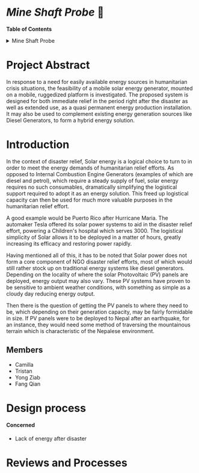 # _Mine Shaft Probe_  :mount_fuji:

**Table of Contents**

<details>
<summary>Mine Shaft Probe</summary>
<ul>
<li>

  [Project Abstract](https://github.com/Tristan-Technologies/EASem2Help/blob/master/Tracked-Solar-Plant.md#project-abstract)

 </li>
<ul>
<li>

 [Introduction](https://github.com/Tristan-Technologies/EASem2Help/blob/master/Tracked-Solar-Plant.md#introduction)
 </li>
<li>

  [Members](https://github.com/Tristan-Technologies/EASem2Help/blob/master/Tracked-Solar-Plant.md#members)

</li>
</ul>
<li>

  [Design process](https://github.com/Tristan-Technologies/EASem2Help/blob/master/Tracked-Solar-Plant.md#design-process)</li>
<ul>
  <li>Concerned</il>
  <li>Design</il>
  <li>implement</il>

</ul>

<br>
<li>
  Reviews and Usage Guides </li>
  <ul>
    <li><a href="https://github.com/Tristan-Technologies/EASem2Help/blob/master/Python_Code_and_Reviews/Main_Python.md#python-programming">Python Programming</a></li>
    <li><a href="https://github.com/Tristan-Technologies/EASem2Help/blob/master/ESP_32/ESP32_main.md">ESP32 Setup and Usage</a></li>
  </ul>

<br>
<li>
  Analysis of System </li>

<br>
    <li>Ground Vehicle Performance</li>
      <ul>
        <li>Range and Endurance</li>
        <li>Mechanical Loading Limitations</li>
      </ul>


</details>

# **Project Abstract**


In response to a need for easily available energy sources in humanitarian crisis situations, the feasibility of a mobile solar energy generator, mounted on a mobile, ruggedized platform is investigated. The proposed system is designed for both immediate relief in the period right after the disaster as well as extended use, as a quasi permanent energy production installation. It may also be used to complement existing energy generation sources like Diesel Generators, to form a hybrid energy solution.



# **Introduction**

In the context of disaster relief, Solar energy is a logical choice to turn to in order to meet the energy demands of humanitarian relief efforts. As opposed to Internal Combustion Engine Generators (examples of which are diesel and petrol), which require a steady supply of fuel, solar energy requires no such consumables, dramatically simplifying the logistical support required to adopt it as an energy solution. This freed up logistical capacity can then be used for much more valuable purposes in the humanitarian relief effort.



A good example would be Puerto Rico after Hurricane Maria. The automaker Tesla offered its solar power systems to aid in the disaster relief effort, powering a Children's hospital which serves 3000. The logistical simplicity of Solar allows it to be deployed in a matter of hours, greatly increasing its efficacy and restoring power rapidly.



Having mentioned all of this, it has to be noted that Solar power does not form a core component of NGO disaster relief efforts, most of which would still rather stock up on traditional energy systems like diesel generators. Depending on the locality of where the solar Photovoltaic (PV) panels are deployed, energy output may also vary. These PV systems have proven to be sensitive to ambient weather conditions, with something as simple as a cloudy day reducing energy output.



Then there is the question of getting the PV panels to where they need to be, which depending on their generation capacity, may be fairly formidable in size. If PV panels were to be deployed to Nepal after an earthquake, for an instance, they would need some method of traversing the mountainous terrain which is characteristic of the Nepalese environment.

## **Members**
* Camilla
* Tristan
* Yong Ziab
* Fang Qian



# **Design process**
#### Concerned
*  Lack of energy after disaster


# **Reviews and Processes**
